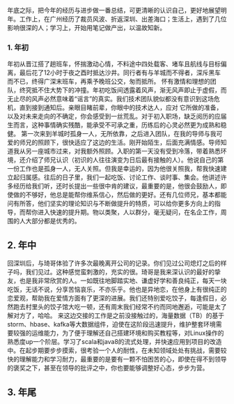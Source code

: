 年底之际，把今年的经历与进步做一番总结，可更清晰的认识自己，更好地展望明年。工作上，在广州经历了裁员风波、折返深圳、出差海口；生活上，遇到了几位影响很深的人；学习上，开始用笔记做产出，以温故知新。
### 1.  年初
年初从晋江搭了趟班车，怀揣激动心情，不料途中四处载客、堵车且航线与目标偏离，最后花了12小时于夜之酉时抵达沙井。同行者有与羊城而不得者，深斥黑车而不已，终得广深末班车，再乘予晚班公交，匆而抵所。
怀有激情和理想的团队，终究抵不住大势下的冲撞。年初吃饭间透露着风声，渐无风声即止于虚假，而无止尽的风声必然意味着“谣言”的真实。我们技术团队貌似都没有意识到这场危机，直到接到通知后。亲眼目睹前辈，你眼中的技术达人，应对
它所做的准备，以及对未来走向的不确定，你会感受到一丝荒乱。对于初入职场，缺乏阅历的应届生而言，这种事情确实残酷，能承受不可承之重，历练后的心灵必然更为成熟和稳健。
第一次来到羊城时孤身一人，无所依靠，之后进入团队，在我的导师与我可爱的师兄的照顾下，很快适应了这边的生活。刚开始陌生，后面充满情感。导师知道我从另一座城市过来，对我额外照顾。入职的第一天没有受到冷落，带着熟悉环境，还介绍了师兄认识（初识的人往往演变为日后最有接触的人）。他说自己的第一份工作也是孤身一人，无人关照。但我是幸运的，因为他很关照我，帮我快速建立起归属感。往后的日子里，我们一起吃饭、讨论工作、谈时事、集会。他讲述许多经历给我们听，还时长提出一些很中肯的建议，最重要的是，他很会鼓励人，即使做的不够好，他总是能帮你维系信心，然后做的更好。还有几位师兄，基本都能问有所答，他们坚实的理论知识与不断做提升的特质，可以给你更多方向上的指导，而帮你进入快速的提升期。物以类聚，人以群分，毫无疑问，在名企工作，周围的人大部分都是优秀的。

## 2. 年中
回深圳后，与琦哥体验了许多次最晚离开公司的记录。你们见过公司熄灯之后的样子吗，我们见过。这种感觉蛮刺激的，充实的很。琦哥是我来深认识的最好的挚友，也是我非常欣赏的人。一如既往地脚踏实地、谦虚好学和善良纯正，每天一块吃饭，无话不说，分享苦恼哀乐，不亦乐乎。他也是异地恋，在他身上有很纯正的恋爱观，帮助我在爱情方面有了更深的进展。我们还特别爱吃饺子，每逢假日，必然跑去村里头的饺子馆大吃一顿，还有周末我们经常不约而同地邂逅，可能是太了解对方了，哈哈。
来这边交接的工作是之前没接触过的，海量数据（TB）的基于storm、hbase、kafka等大数据组件，迫使在这阶段迅速提升，维护整套环境需要较强的运维能力，为了便于理解还自己搭建环境和购买教程等，对Linux操作的熟悉度up一个阶层。学习了scala和java8的流式处理，并快速应用到项目的改造中。在起步期要步步摸索，很考验一个人的耐性，在未知领域处处有挑战，需要较快的理解能力和学习耐力，最重要的是要有一颗不怕困苦的心，即使在得不到领导的褒奖之下，甚至在领导的批评之中，你也要能够调整好心态，步步为营。
## 3. 年尾
